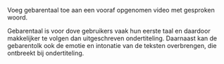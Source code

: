 <!-- @license CC0-1.0 -->

Voeg gebarentaal toe aan een vooraf opgenomen video met gesproken woord.

Gebarentaal is voor dove gebruikers vaak hun eerste taal en daardoor makkelijker te volgen dan uitgeschreven ondertiteling. Daarnaast kan de gebarentolk ook de emotie en intonatie van de teksten overbrengen, die ontbreekt bij ondertiteling.

